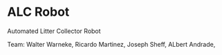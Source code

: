 # ALC Robot
Automated Litter Collector Robot

Team:
	Walter Warneke, 
	Ricardo Martinez, 
	Joseph Sheff, 
	ALbert Andrade, 
